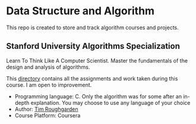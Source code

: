# Data Structure and Algorithm

This repo is created to store and track algorithm courses and projects.


## Stanford University Algorithms Specialization
Learn To Think Like A Computer Scientist. Master the fundamentals of the design and analysis of algorithms.

This [directory](stanford) contains all the assignments and work taken during this course. I am open to improvement.
- Programming language: C. Only the algorithm was for some after an in-depth explanation. You may choose to use any language of your choice
- Author: [Tim Roughgarden](https://www.coursera.org/instructor/~768)
- Course Platform: Coursera